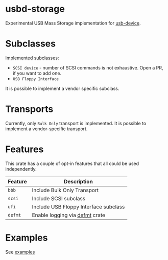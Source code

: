 usbd-storage
===========

Experimental USB Mass Storage implementation for [usb-device](https://crates.io/crates/usb-device).

# Subclasses
Implemented subclasses:
* `SCSI device` - number of SCSI commands is not exhaustive. Open a PR, if you want to add one.
* `USB Floppy Interface`

It is possible to implement a vendor specific subclass.

# Transports
Currently, only `Bulk Only` transport is implemented. It is possible to implement a vendor-specific transport.

# Features
This crate has a couple of opt-in features that all could be used independently.

| Feature | Description                                                      |
|---------|------------------------------------------------------------------|
| `bbb`   | Include Bulk Only Transport                                      |
| `scsi`  | Include SCSI subclass                                            |
| `ufi`   | Include USB Floppy Interface subclass                            |
| `defmt` | Enable logging via [defmt](https://crates.io/crates/defmt) crate |

# Examples
See [examples](examples)
